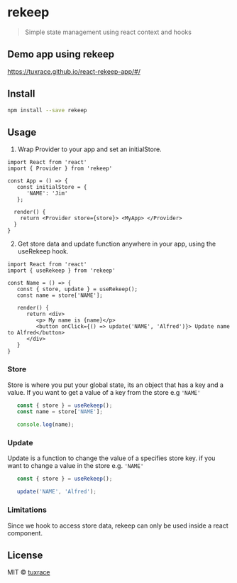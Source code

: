 # rekeep

> Simple state management using react context and hooks

## Demo app using rekeep
https://tuxrace.github.io/react-rekeep-app/#/

## Install

```bash
npm install --save rekeep
```

## Usage

1. Wrap Provider to your app and set an initialStore.
```tsx
import React from 'react'
import { Provider } from 'rekeep'

const App = () => {
   const initialStore = {
      'NAME': 'Jim'
   };

  render() {
    return <Provider store={store}> <MyApp> </Provider>
  }
}
```

2. Get store data and update function anywhere in your app, using the useRekeep hook.
```tsx
import React from 'react'
import { useRekeep } from 'rekeep'

const Name = () => {
   const { store, update } = useRekeep();
   const name = store['NAME'];

   render() {
      return <div>
         <p> My name is {name}</p>
         <button onClick={() => update('NAME', 'Alfred')}> Update name to Alfred</button>
      </div>
   }
}
```

### Store
Store is where you put your global state, its an object that has a key and a value. If you want to get a value of a key from the store e.g ```'NAME'```
```js
   const { store } = useRekeep();
   const name = store['NAME'];

   console.log(name);
```

### Update
Update is a function to change the value of a specifies store key.
if you want to change a value in the store e.g. ```'NAME'```

```js
   const { store } = useRekeep();

   update('NAME', 'Alfred');
```
### Limitations
Since we hook to access store data, rekeep can only be used inside a react component.

## License

MIT © [tuxrace](https://github.com/tuxrace)
